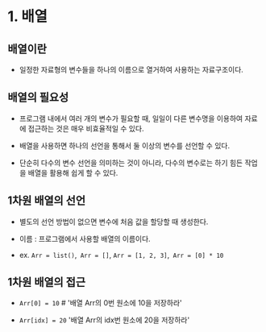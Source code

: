 # 1. 배열

## 배열이란

- 일정한 자료형의 변수들을 하나의 이름으로 열거하여 사용하는 자료구조이다.

## 배열의 필요성

- 프로그램 내에서 여러 개의 변수가 필요할 때, 일일이 다른 변수명을 이용하여 자료에 접근하는 것은 매우 비효율적일 수 있다.

- 배열을 사용하면 하나의 선언을 통해서 둘 이상의 변수를 선언할 수 있다.

- 단순히 다수의 변수 선언을 의미하는 것이 아니라, 다수의 변수로는 하기 힘든 작업을 배열을 활용해 쉽게 할 수 있다.

## 1차원 배열의 선언

- 별도의 선언 방법이 없으면 변수에 처음 값을 할당할 때 생성한다.

- 이름 : 프로그램에서 사용할 배열의 이름이다.

- ex. `Arr = list()`,` Arr = []`, `Arr = [1, 2, 3]`,` Arr = [0] * 10`

## 1차원 배열의 접근

- `Arr[0] = 10` # '배열 Arr의 0번 원소에 10을 저장하라'

- `Arr[idx] = 20` '배열 Arr의 idx번 원소에 20을 저장하라'
